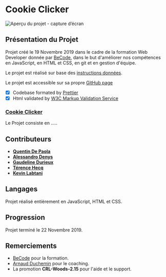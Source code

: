 # Cookie Clicker

![Aperçu du projet - capture d’écran](------)

## Présentation du Projet

Projet créé le 19 Novembre 2019 dans le cadre de la formation Web Developer donnée par [BeCode](https://www.becode.org/), dans le but d'améliorer nos compétences en JavaScript, en HTML et CSS, en git et en gestion d'équipe.

Le projet est réalisé sur base des [instructions données](https://github.com/becodeorg/CRL-Woods-2.15/tree/master/Parcours/02-Colline/11-Javascript/4.cookie_clicker).

Le projet est accessible sur sa propre [GitHub page](------)

- [x] Codebase formated by [Prettier](https://prettier.io/)
- [x] Html validated by [W3C Markup Validation Service](https://validator.w3.org)

### **[Cookie Clicker](https://github.com/terencehecq/cookie-clicker)**

Le Projet consiste en .....

## Contributeurs

- [**Quentin De Paola**](https://github.com/quendepa)
- [**Alessandro Denys**](https://github.com/alessdenys)
- [**Gaudeline Durieux**](https://github.com/Gaudeline)
- [**Térence Hecq**](https://github.com/terencehecq)
- [**Kevin Labtani**](https://github.com/kevin-labtani)

## Langages

Projet réalisé entièrement en JavaScript, HTML et CSS.

## Progression

Projet terminé le 22 Novembre 2019.

## Remerciements

- [BeCode](https://www.becode.org/) pour la formation.
- [Arnaud Duchemin](https://github.com/Cervant3s) pour le coaching.
- La promotion **CRL-Woods-2.15** pour l'aide et le support.
